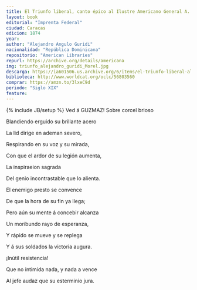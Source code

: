 ```yaml
---
title: El Triunfo liberal, canto épico al Ilustre Americano General A. Guzmán Blanco
layout: book
editorial: "Imprenta Federal"
ciudad: Caracas
edicion: 1874
year: 
author: "Alejandro Angulo Guridi"
nacionalidad: "República Dominicana"
repositorio: "American Libraries"
repurl: https://archive.org/details/americana
img: triunfo_alejandro_guridi_Morel.jpg
descarga: https://ia601506.us.archive.org/6/items/el-triunfo-liberal-alejandro-guridi/El%20triunfo%20liberal%20-%20Alejandro%20Guridi.pdf
biblioteca: http://www.worldcat.org/oclc/56803560
comprar: https://amzn.to/3lxeC9d
periodo: "Siglo XIX"
feature: 
---
```

{% include JB/setup %}
Ved á GUZMAZ! Sobre corcel brioso
 
Blandiendo erguido su brillante acero
 
La lid dirige en ademan severo,
 
Respirando en su voz y su mirada,
 
Con que el ardor de su legión aumenta,
 
La inspiraeion sagrada
 
Del genio incontrastable que lo alienta.
 
 
El enemigo presto se convence
 
De que la hora de su fin ya llega;
 
Pero aún su mente á concebir alcanza
 
Un moribundo rayo de esperanza,
 
Y rápido se mueve y se replega
 
Y á sus soldados la victoria augura.
 
¡Inútil resistencia!
 
Que no intimida nada, y nada a vence
 
Al jefe audaz que su esterminio jura.
